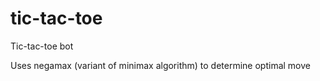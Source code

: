 # tic-tac-toe
Tic-tac-toe bot


Uses negamax (variant of minimax algorithm) to determine optimal move
